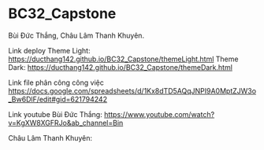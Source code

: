 # BC32_Capstone
Bùi Đức Thắng, Châu Lâm Thanh Khuyên.

Link deploy
Theme Light: https://ducthang142.github.io/BC32_Capstone/themeLight.html 
Theme Dark: https://ducthang142.github.io/BC32_Capstone/themeDark.html

Link file phân công công việc
https://docs.google.com/spreadsheets/d/1Kx8dTD5AQqJNPI9A0MptZJW3o_Bw6DlF/edit#gid=621794242

Link youtube
Bùi Đức Thắng: https://www.youtube.com/watch?v=KgXW8XGFRJo&ab_channel=Bin

Châu Lâm Thanh Khuyên: 